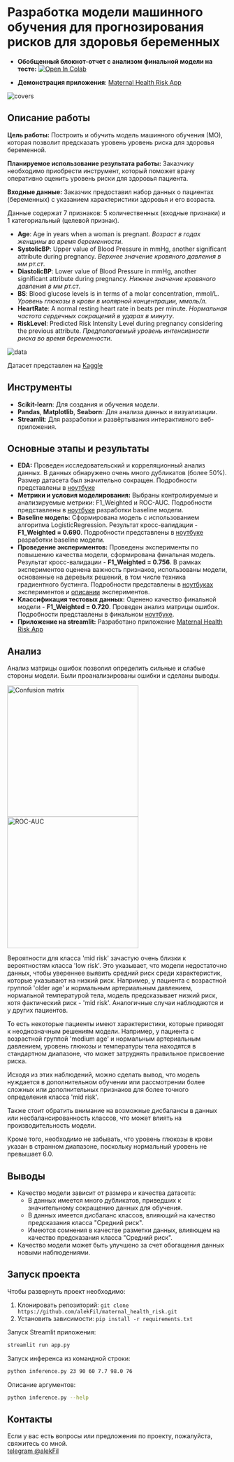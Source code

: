 # Разработка модели машинного обучения для прогнозирования рисков для здоровья беременных

* **Обобщенный блокнот-отчет с анализом финальной модели на тесте:** [![Open In Colab](https://colab.research.google.com/assets/colab-badge.svg)](https://colab.research.google.com/github/alekFil/maternal_health_risk/blob/main/notebooks/maternal-health-risk.ipynb)

* **Демонстрация приложения**: [Maternal Health Risk App](https://maternal-health-risk.streamlit.app/)
 <img src="images\maternal-health-risk.streamlit.app.gif" alt="covers">


## Описание работы

**Цель работы:**
Построить и обучить модель машинного обучения (МО), которая позволит предсказать уровень уровень риска для здоровья беременной.

**Планируемое использование результата работы:**
Заказчику необходимо приобрести инструмент, который поможет врачу оперативно оценить уровень риски для здоровья пациента.

**Входные данные:**
Заказчик предоставил набор данных о пациентах (беременных) с указанием характеристики здоровья и его возраста.

Данные содержат 7 признаков: 5 количественных (входные признаки) и 1 категориальный (целевой признак).

- **Age**: Age in years when a woman is pregnant. _Возраст в годах женщины во время беременности_.
- **SystolicBP**: Upper value of Blood Pressure in mmHg, another significant attribute during pregnancy. _Верхнее значение кровяного давления в мм рт.ст_.
- **DiastolicBP**: Lower value of Blood Pressure in mmHg, another significant attribute during pregnancy. _Нижнее значение кровяного давления в мм рт.ст_.
- **BS**: Blood glucose levels is in terms of a molar concentration, mmol/L. _Уровень глюкозы в крови в молярной концентрации, ммоль/л_.
- **HeartRate**: A normal resting heart rate in beats per minute. _Нормальная частота сердечных сокращений в ударах в минуту_.
- **RiskLevel**: Predicted Risk Intensity Level during pregnancy considering the previous attribute. _Предполагаемый уровень интенсивности риска во время беременности_.

 <img src="images\data.png" alt="data">

 Датасет представлен на [Kaggle](https://www.kaggle.com/datasets/csafrit2/maternal-health-risk-data)

## Инструменты
- **Scikit-learn**: Для создания и обучения модели.
- **Pandas**, **Matplotlib**, **Seaborn**: Для анализа данных и визуализации.
- **Streamlit**: Для разработки и развёртывания интерактивного веб-приложения.

## Основные этапы и результаты
- **EDA:** Проведен исследовательский и корреляционный анализ данных. В данных обнаружено очень много дубликатов (более 50%). Размер датасета был значительно сокращен. Подробности представлены в [ноутбуке](notebooks/eda.ipynb)
- **Метрики и условия моделирования:** Выбраны контролируемые и анализируемые метрики: F1_Weighted и ROC-AUC. Подробности представлены в [ноутбуке](notebooks/baseline.ipynb) разработки baseline модели.
- **Baseline модель:** Сформирована модель с использованием алгоритма LogisticRegression. Результат кросс-валидации - **F1_Weighted = 0.690**. Подробности представлены в [ноутбуке](notebooks/baseline.ipynb) разработки baseline модели.
- **Проведение экспериментов:** Проведены эксперименты по повышению качества модели, сформирована финальная модель. Результат кросс-валидации - **F1_Weighted = 0.756**. В рамках экспериментов оценена важность признаков, использованы модели, основанные на деревьях решений, в том числе техника градиентного бустинга. Подробности представлены в [ноутбуках](notebooks/) экспериментов и [описании](notebooks/experiments/README.md) экспериментов.
- **Классификация тестовых данных:** Оценено качество финальной модели - **F1_Weighted = 0.720**. Проведен анализ матрицы ошибок. Подробности представлены в финальном [ноутбуке](notebooks/final.ipynb).
- **Приложение на streamlit:** Разработано приложение [Maternal Health Risk App](https://maternal-health-risk.streamlit.app/)

## Анализ
Анализ матрицы ошибок позволил определить сильные и слабые стороны модели. Были проанализированы ошибки и сделаны выводы.

<img src="images\test_confusion_matrix.png" alt="Confusion matrix" width="300"><img src="images\test_roc_auc.png" alt="ROC-AUC" width="300">

Вероятности для класса 'mid risk' зачастую очень близки к вероятностям класса 'low risk'. Это указывает, что модели недостаточно данных, чтобы увереннее выявить средний риск среди характеристик, которые указывают на низкий риск. Например, у пациента с возрастной группой 'older age' и нормальным артериальным давлением, нормальной температурой тела, модель предсказывает низкий риск, хотя фактический риск - 'mid risk'. Аналогичные случаи наблюдаются и у других пациентов.

То есть некоторые пациенты имеют характеристики, которые приводят к неоднозначным решениям модели. Например, у пациента с возрастной группой 'medium age' и нормальным артериальным давлением, уровень глюкозы и температуры тела находятся в стандартном диапазоне, что может затруднять правильное присвоение риска.

Исходя из этих наблюдений, можно сделать вывод, что модель нуждается в дополнительном обучении или рассмотрении более сложных или дополнительных признаков для более точного определения класса 'mid risk'. 

Также стоит обратить внимание на возможные дисбалансы в данных или несбалансированность классов, что может влиять на производительность модели.

Кроме того, необходимо не забывать, что уровень глюкозы в крови указан в странном диапазоне, поскольку нормальный уровень не превышает 6.0.
 
## Выводы
- Качество модели зависит от размера и качества датасета:
  - В данных имеется много дубликатов, приведших к значительному сокращению данных для обучения.
  - В данных имеется дисбаланс классов, влияющий на качество предсказания класса "Средний риск".
  - Имеются сомнения в качестве разметки данных, влияющем на качество предсказания класса "Средний риск".
- Качество модели может быть улучшено за счет обогащения данных новыми наблюдениями.

## Запуск проекта
Чтобы развернуть проект необходимо:
1. Клонировать репозиторий:
`git clone https://github.com/alekFil/maternal_health_risk.git`
2. Установить зависимости: `pip install -r requirements.txt`

Запуск Streamlit приложения: 
```bash
streamlit run app.py
```

Запуск инференса из командной строки: 
```bash
python inference.py 23 90 60 7.7 98.0 76
```

Описание аргументов:
```bash
python inference.py --help
```


## Контакты
Если у вас есть вопросы или предложения по проекту, пожалуйста, свяжитесь со мной.  
[telegram @alekFil](https://t.me/alekfil)